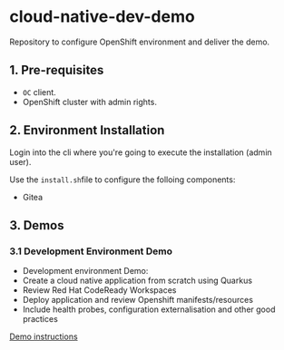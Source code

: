 # cloud-native-dev-demo
Repository to configure OpenShift environment and deliver the demo.

## 1. Pre-requisites

- `OC` client.
- OpenShift cluster with admin rights.

## 2. Environment Installation

Login into the cli where you're going to execute the installation (admin user).

Use the `install.sh`file to configure the folloing components:
- Gitea

## 3. Demos

### 3.1 Development Environment Demo

- Development environment Demo:
- Create a cloud native application from scratch using Quarkus
- Review Red Hat CodeReady Workspaces
- Deploy application and review Openshift manifests/resources
- Include health probes, configuration externalisation and other good practices

[Demo instructions](demos/1.develop_environment.md)

